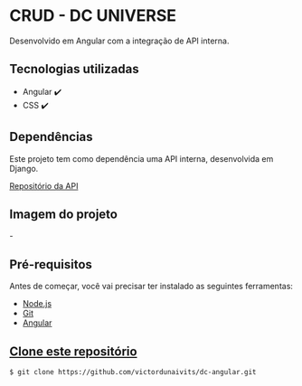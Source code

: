 <h1>CRUD - DC UNIVERSE</h1>
<p>Desenvolvido em Angular com a integração de API interna.</p>

<h2>Tecnologias utilizadas</h2>
<ul>
    <li>Angular ✔️</li>
    <li>CSS ✔️</li>
</ul>

<h2>Dependências</h2>
Este projeto tem como dependência uma API interna, desenvolvida em Django.
<p>
<a href="https://github.com/victordunaivits/api-dc">Repositório da API</a>
</p>


<h2> Imagem do projeto </h2>
-

<h2>Pré-requisitos</h2>
<p>Antes de começar, você vai precisar ter instalado as seguintes ferramentas:</p>
<ul>
    <li><a href="https://nodejs.org/pt-br/download/" target="_blank">Node.js</li>
    <li><a href="https://gitforwindows.org/" target="_blank">Git</li>
    <li><a href="https://angular.io/docs" target="_blank">Angular</li>
</ul>

<h2>Clone este repositório</h2>

```bash
$ git clone https://github.com/victordunaivits/dc-angular.git
```
